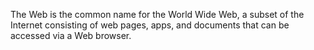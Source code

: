 The Web is the common name for the World Wide Web, a subset of the Internet consisting of web pages, apps, and documents that can be accessed via a Web browser.
